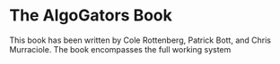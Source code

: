 # The AlgoGators Book
This book has been written by Cole Rottenberg, Patrick Bott, and Chris Murraciole. The book encompasses the full working system

